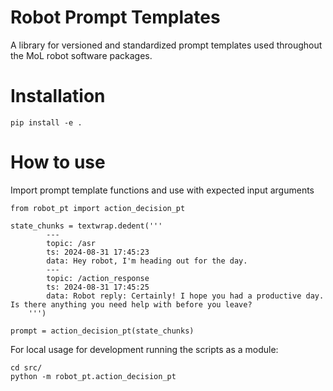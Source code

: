 # Robot Prompt Templates

A library for versioned and standardized prompt templates used throughout the MoL robot software packages.

# Installation

```
pip install -e .
```

# How to use

Import prompt template functions and use with expected input arguments
```
from robot_pt import action_decision_pt

state_chunks = textwrap.dedent('''
        ---
        topic: /asr
        ts: 2024-08-31 17:45:23
        data: Hey robot, I'm heading out for the day.
        ---
        topic: /action_response
        ts: 2024-08-31 17:45:25
        data: Robot reply: Certainly! I hope you had a productive day. Is there anything you need help with before you leave?
    ''')

prompt = action_decision_pt(state_chunks)
```

For local usage for development running the scripts as a module:
```
cd src/
python -m robot_pt.action_decision_pt
```

